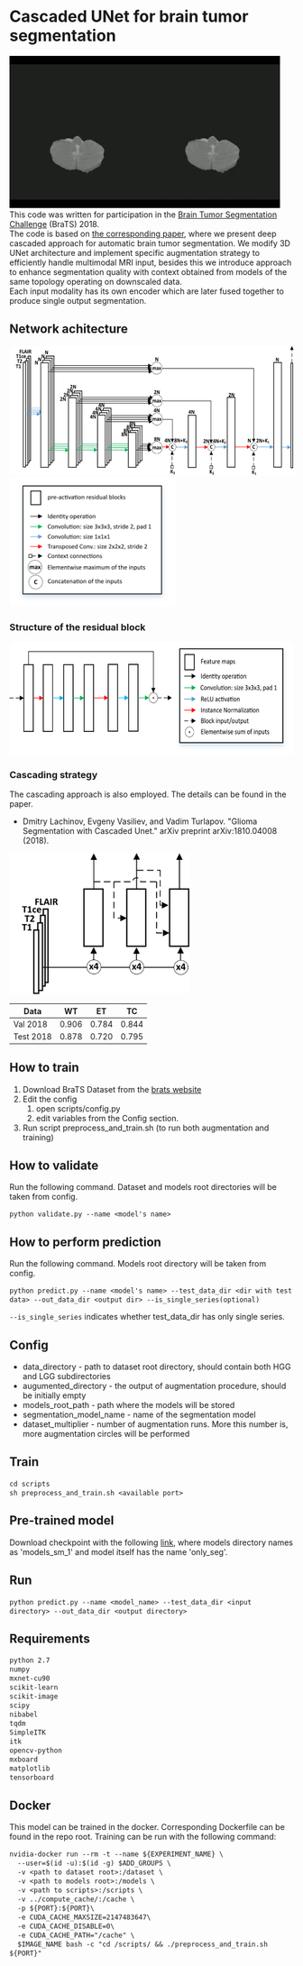 # Cascaded UNet for brain tumor segmentation
![Segmentation](media/brats.gif)  
This code was written for participation in the [Brain Tumor Segmentation Challenge](https://www.med.upenn.edu/sbia/brats2018.html) (BraTS) 2018.  
The code is based on [the corresponding paper](https://arxiv.org/abs/1810.04008), where we present deep cascaded approach for automatic brain tumor segmentation. We modify 3D UNet architecture and implement specific augmentation strategy to efficiently handle multimodal MRI input, besides this we introduce approach to enhance segmentation quality with context obtained from models of the same topology operating on downscaled data.  
Each input modality has its own encoder which are later fused together to produce single output segmentation.  

## Network achitecture
<img src="media/unet_2.png" alt="drawing" height="230"/>
<img src="media/unet_2_legend2.png" alt="drawing" height="230"/>

### Structure of the residual block
<img src="media/res_block.png" alt="drawing" height="200"/>

### Cascading strategy
The cascading approach is also employed. The details can be found in the paper.  
* Dmitry Lachinov, Evgeny Vasiliev, and Vadim Turlapov. "Glioma Segmentation with Cascaded Unet." arXiv preprint arXiv:1810.04008 (2018).

<img src="media/cascaded_unet_2.png" alt="drawing" height="250"/><br/>


| Data        | WT           | ET  | TC |
| ------------- |:-------------:| :-----:|:----:|
| Val 2018 | 0.906      |    0.784 |0.844|
| Test 2018 | 0.878      |    0.720 |0.795|


## How to train
1. Download BraTS Dataset from the [brats website](https://www.med.upenn.edu/sbia/brats2018/data.html)
2. Edit the config
    1. open scripts/config.py
    2. edit variables from the Config section.
3. Run script preprocess_and_train.sh (to run both augmentation and training)

## How to validate
Run the following command. Dataset and models root directories will be taken from config.
```
python validate.py --name <model's name>
```

## How to perform prediction
Run the following command. Models root directory will be taken from config.
```
python predict.py --name <model's name> --test_data_dir <dir with test data> --out_data_dir <output dir> --is_single_series(optional)
```
`--is_single_series` indicates whether test_data_dir has only single series.

## Config
* data_directory - path to dataset root directory, should contain both HGG and LGG subdirectories
* augumented_directory - the output of augmentation procedure, should be initially empty
* models_root_path - path where the models will be stored
* segmentation_model_name - name of the segmentation model
* dataset_multiplier - number of augmentation runs. More this number is, more augmentation circles will be performed

## Train
```
cd scripts  
sh preprocess_and_train.sh <available port>
```

## Pre-trained model
Download checkpoint with the following [link](https://drive.google.com/file/d/1unR-ThwBuorgzGhbCsnZVd8VXnVVqZnG/view?usp=sharing), where models directory names as 'models_sm_1' and model itself has the name 'only_seg'.

## Run
```
python predict.py --name <model_name> --test_data_dir <input directory> --out_data_dir <output directory>
```

## Requirements
```
python 2.7
numpy
mxnet-cu90
scikit-learn
scikit-image
scipy
nibabel
tqdm
SimpleITK
itk
opencv-python
mxboard
matplotlib
tensorboard
```

## Docker
This model can be trained in the docker. Corresponding Dockerfile can be found in the repo root.
Training can be run with the following command:
```
nvidia-docker run --rm -t --name ${EXPERIMENT_NAME} \
  --user=$(id -u):$(id -g) $ADD_GROUPS \
  -v <path to dataset root>:/dataset \
  -v <path to models root>:/models \
  -v <path to scripts>:/scripts \
  -v ../compute_cache/:/cache \
  -p ${PORT}:${PORT}\
  -e CUDA_CACHE_MAXSIZE=2147483647\
  -e CUDA_CACHE_DISABLE=0\
  -e CUDA_CACHE_PATH="/cache" \
  $IMAGE_NAME bash -c "cd /scripts/ && ./preprocess_and_train.sh ${PORT}"
```